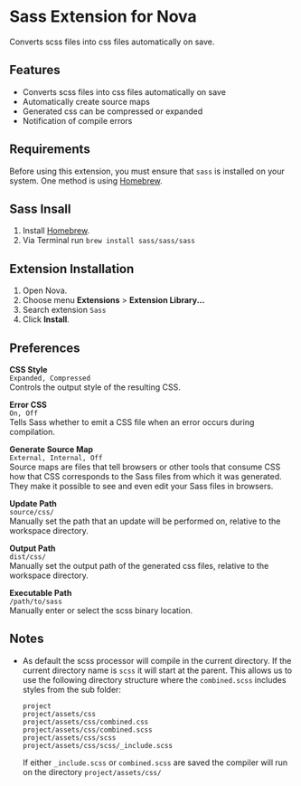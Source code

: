 # Sass Extension for Nova

Converts scss files into css files automatically on save.

## Features
- Converts scss files into css files automatically on save
- Automatically create source maps
- Generated css can be compressed or expanded
- Notification of compile errors

## Requirements

Before using this extension, you must ensure that `sass` is installed on your system. One method is using [Homebrew](https://brew.sh).

## Sass Insall

1. Install [Homebrew](https://brew.sh).
2. Via Terminal run `brew install sass/sass/sass`

## Extension Installation

1. Open Nova.
2. Choose menu **Extensions** > **Extension Library...**
3. Search extension `Sass`
5. Click **Install**.

## Preferences 

**CSS Style** <br/>
`Expanded, Compressed`
<br/>Controls the output style of the resulting CSS. 

**Error CSS**<br/>
`On, Off`<br/>
Tells Sass whether to emit a CSS file when an error occurs during compilation.

**Generate Source Map**<br/>
`External, Internal, Off`<br/>
Source maps are files that tell browsers or other tools that consume CSS how that CSS corresponds to the Sass files from which it was generated. They make it possible to see and even edit your Sass files in browsers. 

**Update Path**<br/>
`source/css/`<br/>
Manually set the path that an update will be performed on, relative to the workspace directory.

**Output Path**<br/>
`dist/css/`<br/>
Manually set the output path of the generated css files, relative to the workspace directory.

**Executable Path**<br/>
`/path/to/sass`<br/>
Manually enter or select the scss binary location.

## Notes

- As default the scss processor will compile in the current directory. If the current directory name is `scss` it will start at the parent. 
  This allows us to use the following directory structure where the `combined.scss` includes styles from the sub folder:
  ```
  project
  project/assets/css
  project/assets/css/combined.css  
  project/assets/css/combined.scss
  project/assets/css/scss
  project/assets/css/scss/_include.scss
  ```
  
  If either `_include.scss` or `combined.scss` are saved the compiler will run on the directory `project/assets/css/`